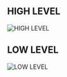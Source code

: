 ## HIGH LEVEL

![HIGH LEVEL](https://github.com/habeeb063/M1_Billcalculator_Utilities/blob/master/2_Architecture/behavourial%20diagrams/Low%20level%20Flow%20chart.jpg?raw=true)

## LOW LEVEL

![LOW LEVEL](https://github.com/habeeb063/M1_Billcalculator_Utilities/blob/master/2_Architecture/behavourial%20diagrams/High%20level%20diagram.jpg?raw=true)
